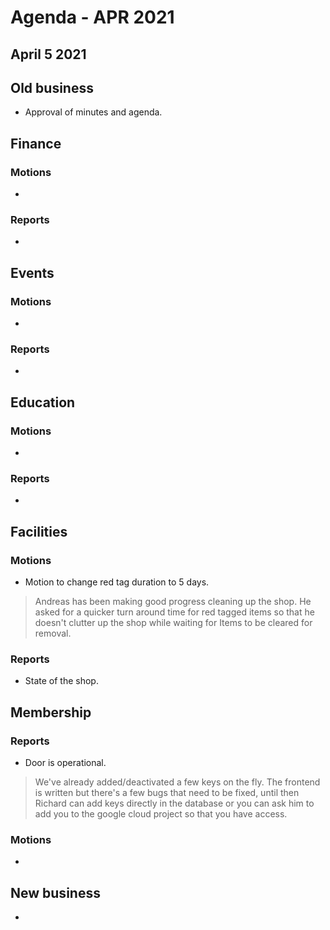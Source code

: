 # Agenda  - APR 2021
April 5 2021
---

## Old business
* Approval of minutes and agenda. 
 
## Finance
 
### Motions
* 
### Reports
* 
## Events
 
### Motions
* 
### Reports
* 
## Education
 
### Motions
* 
### Reports
* 
 
## Facilities
 
### Motions
* Motion to change red tag duration to 5 days.
> Andreas has been making good progress cleaning up the shop.
> He asked for a quicker turn around time for red tagged items so
> that he doesn't clutter up the shop while waiting for Items to be 
> cleared for removal.
### Reports
* State of the shop.
 
## Membership
 
### Reports
* Door is operational.  
>We've already added/deactivated a few keys on the fly.  The frontend is written but there's a few bugs that need to be fixed, until then Richard can add keys directly in the database or you can ask him to add you to the google cloud project so that you have access.
### Motions
* 
## New business
* 
